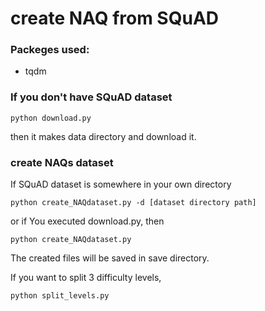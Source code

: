 # create NAQ from SQuAD 

### Packeges used:
- tqdm 

### If you don't have SQuAD dataset
```
python download.py
```
then it makes data directory and download it.

### create NAQs dataset
If SQuAD dataset is somewhere in your own directory
```
python create_NAQdataset.py -d [dataset directory path]
```

or if You executed download.py, then
```
python create_NAQdataset.py
```
The created files will be saved in save directory.

If you want to split 3 difficulty levels, 
```
python split_levels.py
```


